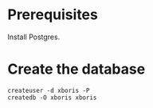 # Prerequisites

Install Postgres.

# Create the database

```
createuser -d xboris -P
createdb -O xboris xboris
```
